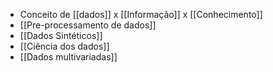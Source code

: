 - Conceito de [[dados]] x [[Informação]] x [[Conhecimento]]
- [[Pre-processamento de dados]]
- [[Dados Sintéticos]]
- [[Ciência dos dados]]
- [[Dados multivariadas]]

